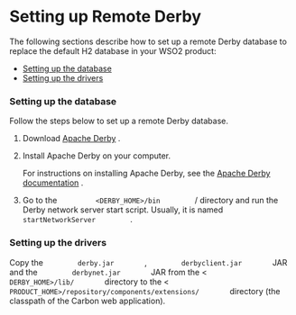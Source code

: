 # Setting up Remote Derby

The following sections describe how to set up a remote Derby database to
replace the default H2 database in your WSO2 product:

-   [Setting up the
    database](#SettingupRemoteDerby-Settingupthedatabase)
-   [Setting up the drivers](#SettingupRemoteDerby-Settingupthedrivers)

### Setting up the database

Follow the steps below to set up a remote Derby database.

1.  Download [Apache
    Derby](http://apache.mesi.com.ar/db/derby/db-derby-10.8.2.2/) .
2.  Install Apache Derby on your computer.

    For instructions on installing Apache Derby, see the [Apache Derby
    documentation](http://db.apache.org/derby/manuals/) .

3.  Go to the `          <DERBY_HOME>/bin         ` / directory and run
    the Derby network server start script. Usually, it is named
    `          startNetworkServer         ` .

### Setting up the drivers

Copy the `         derby.jar        ` ,
`         derbyclient.jar        ` JAR and the
`         derbynet.jar        ` JAR from the \<
`         DERBY_HOME>/lib/        ` directory to the \<
`         PRODUCT_HOME>/repository/components/extensions/        `
directory (the classpath of the Carbon web application).
